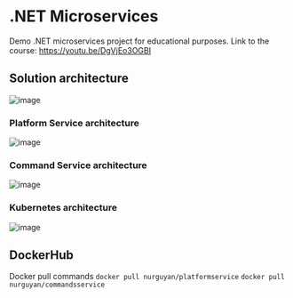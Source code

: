 # .NET Microservices
Demo .NET microservices project for educational purposes. 
Link to the course: https://youtu.be/DgVjEo3OGBI

## Solution architecture
![image](https://user-images.githubusercontent.com/34334610/136651113-634afc8e-0ee3-4bcb-b6f7-e1f75abd0a7f.png)

### Platform Service architecture
![image](https://user-images.githubusercontent.com/34334610/135752483-3eabbe4f-2a58-4304-9905-66349f0cf823.png)

### Command Service architecture
![image](https://user-images.githubusercontent.com/34334610/135752500-824280a3-157d-4e34-b07c-5a9d1a389cab.png)

### Kubernetes architecture
![image](https://user-images.githubusercontent.com/34334610/135752358-af8be8a6-7da4-46d8-a90d-6ea01c65547e.png)

## DockerHub
Docker pull commands
`docker pull nurguyan/platformservice`
`docker pull nurguyan/commandsservice`
